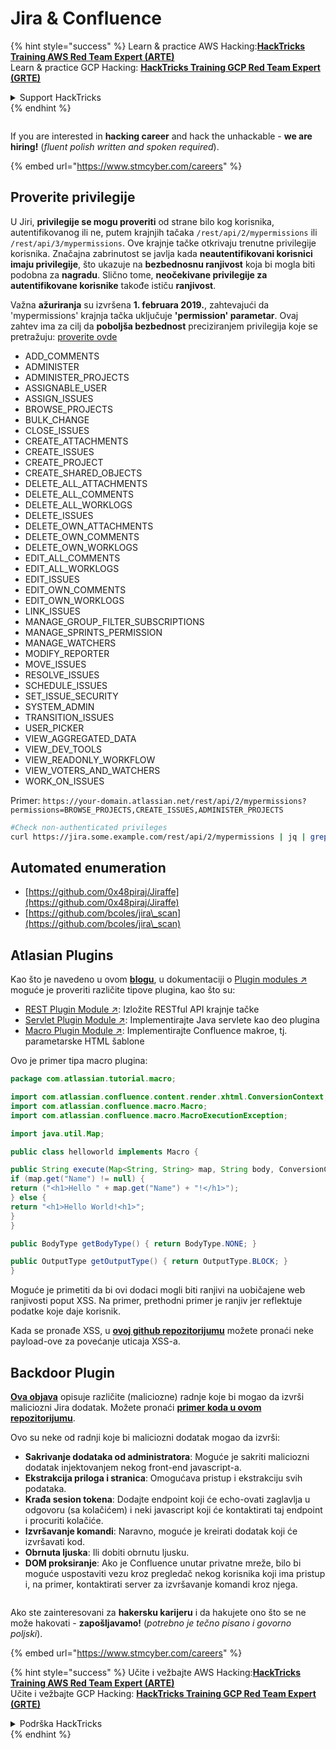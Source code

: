 # Jira & Confluence

{% hint style="success" %}
Learn & practice AWS Hacking:<img src="../../.gitbook/assets/arte.png" alt="" data-size="line">[**HackTricks Training AWS Red Team Expert (ARTE)**](https://training.hacktricks.xyz/courses/arte)<img src="../../.gitbook/assets/arte.png" alt="" data-size="line">\
Learn & practice GCP Hacking: <img src="../../.gitbook/assets/grte.png" alt="" data-size="line">[**HackTricks Training GCP Red Team Expert (GRTE)**<img src="../../.gitbook/assets/grte.png" alt="" data-size="line">](https://training.hacktricks.xyz/courses/grte)

<details>

<summary>Support HackTricks</summary>

* Check the [**subscription plans**](https://github.com/sponsors/carlospolop)!
* **Join the** 💬 [**Discord group**](https://discord.gg/hRep4RUj7f) or the [**telegram group**](https://t.me/peass) or **follow** us on **Twitter** 🐦 [**@hacktricks\_live**](https://twitter.com/hacktricks\_live)**.**
* **Share hacking tricks by submitting PRs to the** [**HackTricks**](https://github.com/carlospolop/hacktricks) and [**HackTricks Cloud**](https://github.com/carlospolop/hacktricks-cloud) github repos.

</details>
{% endhint %}

<figure><img src="../../.gitbook/assets/image (1) (1) (1) (1) (1) (1) (1) (1) (1) (1) (1) (1).png" alt=""><figcaption></figcaption></figure>

If you are interested in **hacking career** and hack the unhackable - **we are hiring!** (_fluent polish written and spoken required_).

{% embed url="https://www.stmcyber.com/careers" %}

## Proverite privilegije

U Jiri, **privilegije se mogu proveriti** od strane bilo kog korisnika, autentifikovanog ili ne, putem krajnjih tačaka `/rest/api/2/mypermissions` ili `/rest/api/3/mypermissions`. Ove krajnje tačke otkrivaju trenutne privilegije korisnika. Značajna zabrinutost se javlja kada **neautentifikovani korisnici imaju privilegije**, što ukazuje na **bezbednosnu ranjivost** koja bi mogla biti podobna za **nagradu**. Slično tome, **neočekivane privilegije za autentifikovane korisnike** takođe ističu **ranjivost**.

Važna **ažuriranja** su izvršena **1. februara 2019.**, zahtevajući da 'mypermissions' krajnja tačka uključuje **'permission' parametar**. Ovaj zahtev ima za cilj da **poboljša bezbednost** preciziranjem privilegija koje se pretražuju: [proverite ovde](https://developer.atlassian.com/cloud/jira/platform/change-notice-get-my-permissions-requires-permissions-query-parameter/#change-notice---get-my-permissions-resource-will-require-a-permissions-query-parameter)

* ADD\_COMMENTS
* ADMINISTER
* ADMINISTER\_PROJECTS
* ASSIGNABLE\_USER
* ASSIGN\_ISSUES
* BROWSE\_PROJECTS
* BULK\_CHANGE
* CLOSE\_ISSUES
* CREATE\_ATTACHMENTS
* CREATE\_ISSUES
* CREATE\_PROJECT
* CREATE\_SHARED\_OBJECTS
* DELETE\_ALL\_ATTACHMENTS
* DELETE\_ALL\_COMMENTS
* DELETE\_ALL\_WORKLOGS
* DELETE\_ISSUES
* DELETE\_OWN\_ATTACHMENTS
* DELETE\_OWN\_COMMENTS
* DELETE\_OWN\_WORKLOGS
* EDIT\_ALL\_COMMENTS
* EDIT\_ALL\_WORKLOGS
* EDIT\_ISSUES
* EDIT\_OWN\_COMMENTS
* EDIT\_OWN\_WORKLOGS
* LINK\_ISSUES
* MANAGE\_GROUP\_FILTER\_SUBSCRIPTIONS
* MANAGE\_SPRINTS\_PERMISSION
* MANAGE\_WATCHERS
* MODIFY\_REPORTER
* MOVE\_ISSUES
* RESOLVE\_ISSUES
* SCHEDULE\_ISSUES
* SET\_ISSUE\_SECURITY
* SYSTEM\_ADMIN
* TRANSITION\_ISSUES
* USER\_PICKER
* VIEW\_AGGREGATED\_DATA
* VIEW\_DEV\_TOOLS
* VIEW\_READONLY\_WORKFLOW
* VIEW\_VOTERS\_AND\_WATCHERS
* WORK\_ON\_ISSUES

Primer: `https://your-domain.atlassian.net/rest/api/2/mypermissions?permissions=BROWSE_PROJECTS,CREATE_ISSUES,ADMINISTER_PROJECTS`
```bash
#Check non-authenticated privileges
curl https://jira.some.example.com/rest/api/2/mypermissions | jq | grep -iB6 '"havePermission": true'
```
## Automated enumeration

* [https://github.com/0x48piraj/Jiraffe](https://github.com/0x48piraj/Jiraffe)
* [https://github.com/bcoles/jira\_scan](https://github.com/bcoles/jira\_scan)

## Atlasian Plugins

Kao što je navedeno u ovom [**blogu**](https://cyllective.com/blog/posts/atlassian-audit-plugins), u dokumentaciji o [Plugin modules ↗](https://developer.atlassian.com/server/framework/atlassian-sdk/plugin-modules/) moguće je proveriti različite tipove plugina, kao što su:

* [REST Plugin Module ↗](https://developer.atlassian.com/server/framework/atlassian-sdk/rest-plugin-module): Izložite RESTful API krajnje tačke
* [Servlet Plugin Module ↗](https://developer.atlassian.com/server/framework/atlassian-sdk/servlet-plugin-module/): Implementirajte Java servlete kao deo plugina
* [Macro Plugin Module ↗](https://developer.atlassian.com/server/confluence/macro-module/): Implementirajte Confluence makroe, tj. parametarske HTML šablone

Ovo je primer tipa macro plugina:
```java
package com.atlassian.tutorial.macro;

import com.atlassian.confluence.content.render.xhtml.ConversionContext;
import com.atlassian.confluence.macro.Macro;
import com.atlassian.confluence.macro.MacroExecutionException;

import java.util.Map;

public class helloworld implements Macro {

public String execute(Map<String, String> map, String body, ConversionContext conversionContext) throws MacroExecutionException {
if (map.get("Name") != null) {
return ("<h1>Hello " + map.get("Name") + "!</h1>");
} else {
return "<h1>Hello World!<h1>";
}
}

public BodyType getBodyType() { return BodyType.NONE; }

public OutputType getOutputType() { return OutputType.BLOCK; }
}
```
Moguće je primetiti da bi ovi dodaci mogli biti ranjivi na uobičajene web ranjivosti poput XSS. Na primer, prethodni primer je ranjiv jer reflektuje podatke koje daje korisnik.&#x20;

Kada se pronađe XSS, u [**ovoj github repozitorijumu**](https://github.com/cyllective/XSS-Payloads/tree/main/Confluence) možete pronaći neke payload-ove za povećanje uticaja XSS-a.

## Backdoor Plugin

[**Ova objava**](https://cyllective.com/blog/posts/atlassian-malicious-plugin) opisuje različite (maliciozne) radnje koje bi mogao da izvrši maliciozni Jira dodatak. Možete pronaći [**primer koda u ovom repozitorijumu**](https://github.com/cyllective/malfluence).

Ovo su neke od radnji koje bi maliciozni dodatak mogao da izvrši:

* **Sakrivanje dodataka od administratora**: Moguće je sakriti maliciozni dodatak injektovanjem nekog front-end javascript-a.
* **Ekstrakcija priloga i stranica**: Omogućava pristup i ekstrakciju svih podataka.
* **Krađa sesion tokena**: Dodajte endpoint koji će echo-ovati zaglavlja u odgovoru (sa kolačićem) i neki javascript koji će kontaktirati taj endpoint i procuriti kolačiće.
* **Izvršavanje komandi**: Naravno, moguće je kreirati dodatak koji će izvršavati kod.
* **Obrnuta ljuska**: Ili dobiti obrnutu ljusku.
* **DOM proksiranje**: Ako je Confluence unutar privatne mreže, bilo bi moguće uspostaviti vezu kroz pregledač nekog korisnika koji ima pristup i, na primer, kontaktirati server za izvršavanje komandi kroz njega.

<figure><img src="../../.gitbook/assets/image (1) (1) (1) (1) (1) (1) (1) (1) (1) (1) (1) (1).png" alt=""><figcaption></figcaption></figure>

Ako ste zainteresovani za **hakersku karijeru** i da hakujete ono što se ne može hakovati - **zapošljavamo!** (_potrebno je tečno pisano i govorno poljski_).

{% embed url="https://www.stmcyber.com/careers" %}

{% hint style="success" %}
Učite i vežbajte AWS Hacking:<img src="../../.gitbook/assets/arte.png" alt="" data-size="line">[**HackTricks Training AWS Red Team Expert (ARTE)**](https://training.hacktricks.xyz/courses/arte)<img src="../../.gitbook/assets/arte.png" alt="" data-size="line">\
Učite i vežbajte GCP Hacking: <img src="../../.gitbook/assets/grte.png" alt="" data-size="line">[**HackTricks Training GCP Red Team Expert (GRTE)**<img src="../../.gitbook/assets/grte.png" alt="" data-size="line">](https://training.hacktricks.xyz/courses/grte)

<details>

<summary>Podrška HackTricks</summary>

* Proverite [**planove pretplate**](https://github.com/sponsors/carlospolop)!
* **Pridružite se** 💬 [**Discord grupi**](https://discord.gg/hRep4RUj7f) ili [**telegram grupi**](https://t.me/peass) ili **pratite** nas na **Twitter-u** 🐦 [**@hacktricks\_live**](https://twitter.com/hacktricks\_live)**.**
* **Podelite hakerske trikove slanjem PR-ova na** [**HackTricks**](https://github.com/carlospolop/hacktricks) i [**HackTricks Cloud**](https://github.com/carlospolop/hacktricks-cloud) github repozitorijume.

</details>
{% endhint %}
